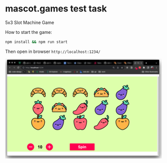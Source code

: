 # mascot.games test task

5x3 Slot Machine Game

How to start the game:

```zsh
npm install && npm run start
```

Then open in browser `http://localhost:1234/`

<img src="./slots-screenshot.png" title="screenshot" width="800" alt='screenshot'/>
